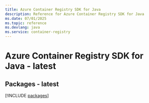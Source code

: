 ```yaml
---
title: Azure Container Registry SDK for Java
description: Reference for Azure Container Registry SDK for Java
ms.date: 07/01/2025
ms.topic: reference
ms.devlang: java
ms.service: container-registry
---
```

# Azure Container Registry SDK for Java - latest
## Packages - latest
[!INCLUDE [packages](container-registry-index.md)]